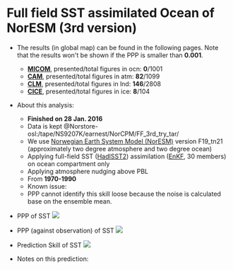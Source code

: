 Full field SST assimilated Ocean of NorESM (3rd version)
==========

  * The results (in global map) can be found in the following pages. Note that the results won't be shown if the PPP is smaller than __0.001__.

    * [__MICOM__](FF_3rd_try/PPP_ocn.markdown), presented/total figures in ocn: __0__/1001 
    * [__CAM__](FF_3rd_try/PPP_atm.markdown), presented/total figures in atm: __82__/1099 
    * [__CLM__](FF_3rd_try/PPP_lnd.markdown), presented/total figures in lnd: __146__/2808 
    * [__CICE__](FF_3rd_try/PPP_ice.markdown), presented/total figures in ice: __8__/104 

  * About this analysis:
    * __Finished on 28 Jan. 2016__
    * Data is kept @Norstore-osl:/tape/NS9207K/earnest/NorCPM/FF_3rd_try_tar/
    * We use [Norwegian Earth System Model (NorESM)](http://folk.uib.no/ngfhd/EarthClim/) version F19_tn21 (approximately two degree atmosphere and two degree ocean)
    * Applying full-field SST ([HadISST2](http://www.metoffice.gov.uk/hadobs/hadisst2/)) assimilation ([EnKF](http://enkf.nersc.no/), 30 members) on ocean compartment only
    * Applying atmosphere nudging above PBL
    * From __1970-1990__
    * Known issue:  
    * PPP cannot identify this skill loose because the noise is calculated base on the ensemble mean. 
  * PPP of SST ![](../figures/FF_3rd_try/PPP_atm/PPP_PPP-08.cam2.h0.SST.png)
  * PPP (against observation) of SST ![](../figures/FF_3rd_try/Glabal2D_sst_NorCPM_F19_tn21_PP08.nc.png)
  * Prediction Skill of SST ![](../figures/FF_3rd_try/Glabal2D_corr_ACC_SST_r008_08.nc.png)
  * Notes on this prediction:

